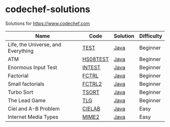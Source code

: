 codechef-solutions
==================

Solutions for https://www.codechef.com

| Name | Code | Solution | Difficulty |
| ---- | ---- | -------- | ---------- |
| Life, the Universe, and Everything | [TEST](https://www.codechef.com/problems/TEST) | [Java](./Beginner/TEST/Main.java) | Beginner
| ATM | [HS08TEST](https://www.codechef.com/problems/HS08TEST) | [Java](./Beginner/HS08TEST/Main.java) | Beginner
| Enormous Input Test | [INTEST](https://www.codechef.com/problems/INTEST) | [Java](./Beginner/INTEST/Main.java) | Beginner
| Factorial | [FCTRL](https://www.codechef.com/problems/FCTRL) | [Java](./Beginner/FCTRL/Main.java) | Beginner
| Small factorials | [FCTRL2](https://www.codechef.com/problems/FCTRL2) | [Java](./Beginner/FCTRL2/Main.java) | Beginner
| Turbo Sort | [TSORT](https://www.codechef.com/problems/TSORT) | [Java](./Beginner/TSORT/Main.java) | Beginner
| The Lead Game | [TLG](https://www.codechef.com/problems/TLG) | [Java](./Beginner/TLG/Main.java) | Beginner
| Ciel and A-B Problem | [CIELAB](https://www.codechef.com/problems/CIELAB) | [Java](./Easy/CIELAB/Main.java) | Easy
| Internet Media Types | [MIME2](https://www.codechef.com/problems/MIME2) | [Java](./Easy/MIME2/Main.java) | Easy
